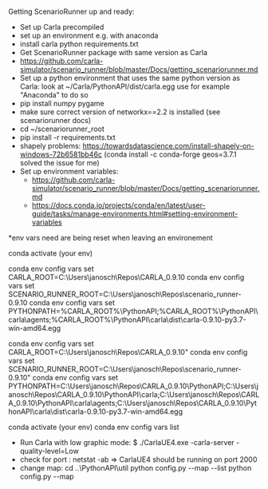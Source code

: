 Getting ScenarioRunner up and ready:

- Set up Carla precompiled
- set up an environment e.g. with anaconda
- install carla python requirements.txt
- Get ScenarioRunner package with same version as Carla 
- https://github.com/carla-simulator/scenario_runner/blob/master/Docs/getting_scenariorunner.md
- Set up a python environment that uses the same python version as Carla:
	look at ~/Carla/PythonAPI/dist/carla<Version>.egg
	use for example "Anaconda" to do so
- pip install numpy pygame
- make sure correct version of networkx==2.2 is installed (see scenariorunner docs)
- cd ~/scenariorunner_root
- pip install -r requirements.txt
- shapely problems: https://towardsdatascience.com/install-shapely-on-windows-72b6581bb46c (conda install -c conda-forge geos=3.7.1 solved the issue for me)
- Set up environment variables:
	- https://github.com/carla-simulator/scenario_runner/blob/master/Docs/getting_scenariorunner.md
	- https://docs.conda.io/projects/conda/en/latest/user-guide/tasks/manage-environments.html#setting-environment-variables

*env vars need are being reset when leaving an environement

conda activate (your env)

conda env config vars set CARLA_ROOT=C:\Users\janosch\Repos\CARLA_0.9.10
conda env config vars set SCENARIO_RUNNER_ROOT=C:\Users\janosch\Repos\scenario_runner-0.9.10
conda env config vars set PYTHONPATH=%CARLA_ROOT%\PythonAPI;%CARLA_ROOT%\PythonAPI\carla\agents;%CARLA_ROOT%\PythonAPI\carla\dist\carla-0.9.10-py3.7-win-amd64.egg

conda env config vars set CARLA_ROOT=C:\Users\janosch\Repos\CARLA_0.9.10"
conda env config vars set SCENARIO_RUNNER_ROOT=C:\Users\janosch\Repos\scenario_runner-0.9.10"
conda env config vars set PYTHONPATH=C:\Users\janosch\Repos\CARLA_0.9.10\PythonAPI;C:\Users\janosch\Repos\CARLA_0.9.10\PythonAPI\carla;C:\Users\janosch\Repos\CARLA_0.9.10\PythonAPI\carla\agents;C:\Users\janosch\Repos\CARLA_0.9.10\PythonAPI\carla\dist\carla-0.9.10-py3.7-win-amd64.egg

conda activate (your env)
conda env config vars list

- Run Carla with low graphic mode: $ ./CarlaUE4.exe -carla-server -quality-level=Low
- check for port : netstat -ab
		=> CarlaUE4 should be running on port 2000
- change map: cd ..\PythonAPI\util
		python config.py --map --list
		python config.py --map <MAP>